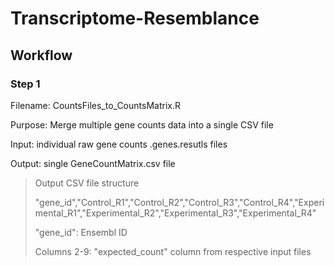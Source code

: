 # Transcriptome-Resemblance

## **Workflow**
### **Step 1**

Filename: CountsFiles_to_CountsMatrix.R

Purpose: Merge multiple gene counts data into a single CSV file

Input: individual raw gene counts .genes.resutls files

Output: single GeneCountMatrix.csv file
> Output CSV file structure
> 
> "gene_id","Control_R1","Control_R2","Control_R3","Control_R4","Experimental_R1","Experimental_R2","Experimental_R3","Experimental_R4"
> 
> "gene_id": Ensembl ID
> 
> Columns 2-9: "expected_count" column from respective input files


